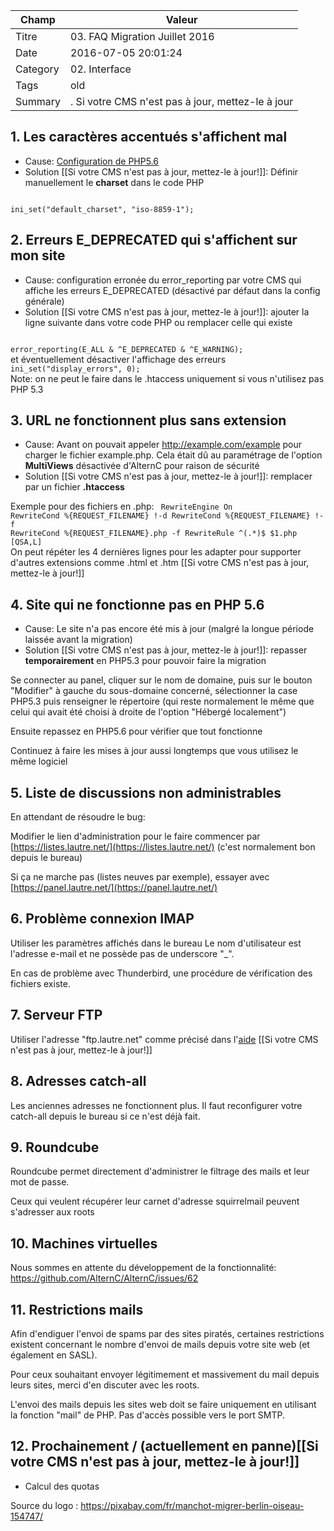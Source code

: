 Champ | Valeur
 ------- | ------------------------------ 
 Titre | 03. FAQ Migration Juillet 2016 
Date | 2016-07-05 20:01:24
Category | 02. Interface
Tags | old
Summary |  . Si votre CMS n'est pas à jour, mettez-le à jour

## 1. Les caractères accentués s'affichent mal


- Cause: [Configuration de PHP5.6](http://php.net/manual/fr/ini.core.php#ini.default-charset)
- Solution [[Si votre CMS n'est pas à jour, mettez-le à jour!]]: Définir manuellement le **charset** dans le code PHP
<code>
ini_set("default_charset", "iso-8859-1");
</code>


## 2. Erreurs E_DEPRECATED qui s'affichent sur mon site

- Cause: configuration erronée du error_reporting par votre CMS qui
affiche les erreurs E_DEPRECATED (désactivé par défaut dans la config
générale)
- Solution [[Si votre CMS n'est pas à jour, mettez-le à jour!]]: ajouter la ligne suivante dans votre code PHP ou remplacer
celle qui existe
<code>
error_reporting(E_ALL & ^E_DEPRECATED & ^E_WARNING);
</code>
et éventuellement désactiver l'affichage des erreurs
<code>
ini_set("display_errors", 0);
</code>
Note: on ne peut le faire dans le .htaccess uniquement si vous n'utilisez
pas PHP 5.3

## 3. URL ne fonctionnent plus sans extension


- Cause: Avant on pouvait appeler http://example.com/example pour charger
le fichier example.php. Cela était dû au paramétrage de l'option
**MultiViews** désactivée d'AlternC pour raison de sécurité
- Solution [[Si votre CMS n'est pas à jour, mettez-le à jour!]]: remplacer par un fichier **.htaccess**

Exemple pour des fichiers en .php:
<code>
RewriteEngine On
RewriteCond %{REQUEST_FILENAME} !-d
RewriteCond %{REQUEST_FILENAME} !-f
RewriteCond %{REQUEST_FILENAME}.php -f
RewriteRule ^(.*)$ $1.php [QSA,L]
</code>
On peut répéter les 4 dernières lignes pour les adapter pour supporter
d'autres extensions comme .html et .htm
[[Si votre CMS n'est pas à jour, mettez-le à jour!]]

## 4. Site qui ne fonctionne pas en PHP 5.6

- Cause: Le site n'a pas encore été mis à jour (malgré la longue période
laissée avant la migration)
- Solution [[Si votre CMS n'est pas à jour, mettez-le à jour!]]: repasser **temporairement** en PHP5.3 pour pouvoir faire la
migration

Se connecter au panel, cliquer sur le nom de domaine, puis sur le bouton
"Modifier" à gauche du sous-domaine concerné, sélectionner la case PHP5.3
puis renseigner le répertoire (qui reste normalement le même que celui qui
avait été choisi à droite de l'option "Hébergé localement")

Ensuite repassez en PHP5.6 pour vérifier que tout fonctionne

Continuez à faire les mises à jour aussi longtemps que vous utilisez le
même logiciel


## 5. Liste de discussions non administrables


En attendant de résoudre le bug:

Modifier le lien d'administration pour le faire commencer par
[https://listes.lautre.net/](https://listes.lautre.net/) (c'est normalement bon depuis le bureau)

Si ça ne marche pas (listes neuves par exemple), essayer avec
[https://panel.lautre.net/](https://panel.lautre.net/)


## 6. Problème connexion IMAP


Utiliser les paramètres affichés dans le bureau
Le nom d'utilisateur est l'adresse e-mail et ne possède pas de underscore
"_".

En cas de problème avec Thunderbird, une procédure de vérification des
fichiers existe.


## 7. Serveur FTP


Utiliser l'adresse "ftp.lautre.net" comme précisé dans l'[aide](/04-import-de-fichiers-et-ftp.html) [[Si votre CMS n'est pas à jour, mettez-le à jour!]]

## 8. Adresses catch-all

Les anciennes adresses ne fonctionnent plus. Il faut reconfigurer votre catch-all depuis le bureau si ce n'est déjà fait.

## 9. Roundcube 

Roundcube permet directement d'administrer le filtrage des mails et leur mot de passe.

Ceux qui veulent récupérer leur carnet d'adresse squirrelmail peuvent s'adresser aux roots

## 10. Machines virtuelles
Nous sommes en attente du développement de la fonctionnalité:
https://github.com/AlternC/AlternC/issues/62

## 11. Restrictions mails

Afin d'endiguer l'envoi de spams par des sites piratés, certaines restrictions existent concernant le nombre d'envoi de mails depuis votre site web (et également en SASL).

Pour ceux souhaitant envoyer légitimement et massivement du mail depuis leurs sites, merci d'en discuter avec les roots.

L'envoi des mails depuis les sites web doit se faire uniquement en utilisant la fonction "mail" de PHP. Pas d'accès possible vers le port SMTP.

## 12. Prochainement / (actuellement en panne)[[Si votre CMS n'est pas à jour, mettez-le à jour!]]

- Calcul des quotas


Source du logo : https://pixabay.com/fr/manchot-migrer-berlin-oiseau-154747/
